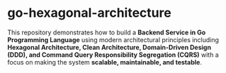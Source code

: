 # go-hexagonal-architecture

This repository demonstrates how to build a **Backend Service in Go Programming Language** using modern architectural principles including **Hexagonal Architecture, Clean Architecture, Domain-Driven Design (DDD), and Command Query Responsibility Segregation (CQRS)** with a focus on making the system **scalable, maintainable, and testable**.


